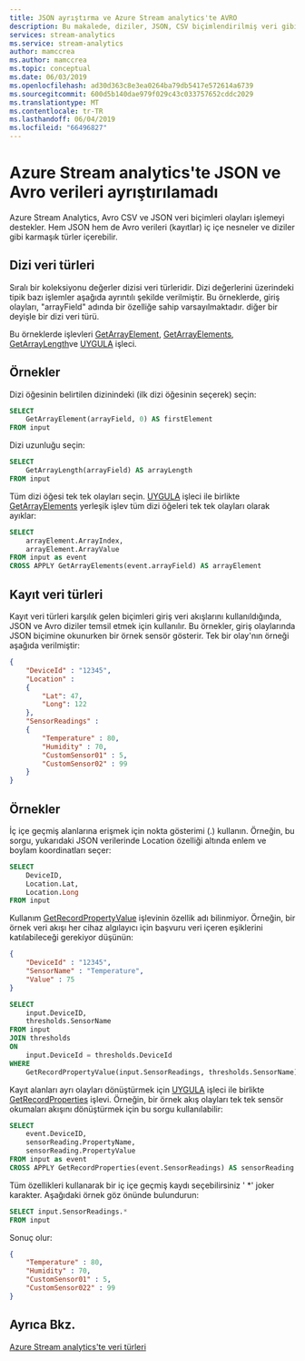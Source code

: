 ```yaml
---
title: JSON ayrıştırma ve Azure Stream analytics'te AVRO
description: Bu makalede, diziler, JSON, CSV biçimlendirilmiş veri gibi karmaşık veri türleri üzerinde çalışılacak açıklar.
services: stream-analytics
ms.service: stream-analytics
author: mamccrea
ms.author: mamccrea
ms.topic: conceptual
ms.date: 06/03/2019
ms.openlocfilehash: ad30d363c8e3ea0264ba79db5417e572614a6739
ms.sourcegitcommit: 600d5b140dae979f029c43c033757652cddc2029
ms.translationtype: MT
ms.contentlocale: tr-TR
ms.lasthandoff: 06/04/2019
ms.locfileid: "66496827"
---
```

# <a name="parse-json-and-avro-data-in-azure-stream-analytics"></a>Azure Stream analytics'te JSON ve Avro verileri ayrıştırılamadı

Azure Stream Analytics, Avro CSV ve JSON veri biçimleri olayları işlemeyi destekler. Hem JSON hem de Avro verileri (kayıtlar) iç içe nesneler ve diziler gibi karmaşık türler içerebilir.

## <a name="array-data-types"></a>Dizi veri türleri

Sıralı bir koleksiyonu değerler dizisi veri türleridir. Dizi değerlerini üzerindeki tipik bazı işlemler aşağıda ayrıntılı şekilde verilmiştir. Bu örneklerde, giriş olayları, "arrayField" adında bir özelliğe sahip varsayılmaktadır. diğer bir deyişle bir dizi veri türü.

Bu örneklerde işlevleri [GetArrayElement](https://msdn.microsoft.com/azure/stream-analytics/reference/getarrayelement-azure-stream-analytics), [GetArrayElements](https://msdn.microsoft.com/azure/stream-analytics/reference/getarrayelements-azure-stream-analytics), [GetArrayLength](https://msdn.microsoft.com/azure/stream-analytics/reference/getarraylength-azure-stream-analytics)ve [UYGULA](https://msdn.microsoft.com/azure/stream-analytics/reference/apply-azure-stream-analytics) işleci.

## <a name="examples"></a>Örnekler
Dizi öğesinin belirtilen dizinindeki (ilk dizi öğesinin seçerek) seçin:

```SQL
SELECT
    GetArrayElement(arrayField, 0) AS firstElement
FROM input
```

Dizi uzunluğu seçin:

```SQL
SELECT
    GetArrayLength(arrayField) AS arrayLength
FROM input
```

Tüm dizi öğesi tek tek olayları seçin. [UYGULA](https://msdn.microsoft.com/azure/stream-analytics/reference/apply-azure-stream-analytics) işleci ile birlikte [GetArrayElements](https://msdn.microsoft.com/azure/stream-analytics/reference/getarrayelements-azure-stream-analytics) yerleşik işlev tüm dizi öğeleri tek tek olayları olarak ayıklar:

```SQL
SELECT
    arrayElement.ArrayIndex,
    arrayElement.ArrayValue
FROM input as event
CROSS APPLY GetArrayElements(event.arrayField) AS arrayElement
```

## <a name="record-data-types"></a>Kayıt veri türleri
Kayıt veri türleri karşılık gelen biçimleri giriş veri akışlarını kullanıldığında, JSON ve Avro diziler temsil etmek için kullanılır. Bu örnekler, giriş olaylarında JSON biçimine okunurken bir örnek sensör gösterir. Tek bir olay'nın örneği aşağıda verilmiştir:

```json
{
    "DeviceId" : "12345",
    "Location" :
    {
        "Lat": 47,
        "Long": 122
    },
    "SensorReadings" :
    {
        "Temperature" : 80,
        "Humidity" : 70,
        "CustomSensor01" : 5,
        "CustomSensor02" : 99
    }
}
```

## <a name="examples"></a>Örnekler
İç içe geçmiş alanlarına erişmek için nokta gösterimi (.) kullanın. Örneğin, bu sorgu, yukarıdaki JSON verilerinde Location özelliği altında enlem ve boylam koordinatları seçer:

```SQL
SELECT
    DeviceID,
    Location.Lat,
    Location.Long
FROM input
```

Kullanım [GetRecordPropertyValue](https://msdn.microsoft.com/azure/stream-analytics/reference/getrecordpropertyvalue-azure-stream-analytics) işlevinin özellik adı bilinmiyor. Örneğin, bir örnek veri akışı her cihaz algılayıcı için başvuru veri içeren eşiklerini katılabileceği gerekiyor düşünün:

```json
{
    "DeviceId" : "12345",
    "SensorName" : "Temperature",
    "Value" : 75
}
```

```SQL
SELECT
    input.DeviceID,
    thresholds.SensorName
FROM input
JOIN thresholds
ON
    input.DeviceId = thresholds.DeviceId
WHERE
    GetRecordPropertyValue(input.SensorReadings, thresholds.SensorName) > thresholds.Value
```

Kayıt alanları ayrı olayları dönüştürmek için [UYGULA](https://msdn.microsoft.com/azure/stream-analytics/reference/apply-azure-stream-analytics) işleci ile birlikte [GetRecordProperties](https://msdn.microsoft.com/azure/stream-analytics/reference/getrecordproperties-azure-stream-analytics) işlevi. Örneğin, bir örnek akış olayları tek tek sensör okumaları akışını dönüştürmek için bu sorgu kullanılabilir:

```SQL
SELECT
    event.DeviceID,
    sensorReading.PropertyName,
    sensorReading.PropertyValue
FROM input as event
CROSS APPLY GetRecordProperties(event.SensorReadings) AS sensorReading
```

Tüm özellikleri kullanarak bir iç içe geçmiş kaydı seçebilirsiniz ' *' joker karakter. Aşağıdaki örnek göz önünde bulundurun:

```SQL
SELECT input.SensorReadings.*
FROM input
```

Sonuç olur:

```json
{
    "Temperature" : 80,
    "Humidity" : 70,
    "CustomSensor01" : 5,
    "CustomSensor022" : 99
}
```

## <a name="see-also"></a>Ayrıca Bkz.
[Azure Stream analytics'te veri türleri](https://msdn.microsoft.com/azure/stream-analytics/reference/data-types-azure-stream-analytics)
